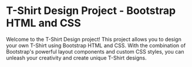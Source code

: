 # T-Shirt Design Project - Bootstrap HTML and CSS
Welcome to the T-Shirt Design project! This project allows you to design your own T-Shirt using Bootstrap HTML and CSS. With the combination of Bootstrap's powerful layout components and custom CSS styles, you can unleash your creativity and create unique T-Shirt designs.
